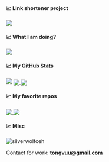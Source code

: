 #### &#x1f4c8; Link shortener project
<a href="https://silverwolfceh.github.io/" target="_blank">
  <img align="center" src="https://github-readme-stats.vercel.app/api/pin/?username=silverwolfceh&repo=silverwolfceh.github.io" />
</a>

#### &#x1f4c8; What I am doing?
<a href="#">
<img align="center" src="https://github-readme-stats.vercel.app/api/wakatime?username=silverwolfceh"/>
</a>

#### &#x1f4c8; My GitHub Stats
<img src="https://github-readme-streak-stats.herokuapp.com/?user=silverwolfceh&theme=graywhite"/>
<a href="#">
<img align="center" src="https://github-readme-stats.vercel.app/api?username=silverwolfceh&show_icons=true&theme=transparent"/>
</a>
<a href="#">
<img align="center" src="https://github-readme-stats.vercel.app/api/top-langs/?username=silverwolfceh&hide=javascript,css,html&langs_count=10&line_height=35&theme=graywhite&show_icons=true&custom_title=Top%20Language&&layout=compact"/>
</a>

#### &#x1f4c8; My favorite repos
<div>
<a href="https://github.com/silverwolfceh/QHashCatGui">
  <img align="center" src="https://github-readme-stats.vercel.app/api/pin/?username=silverwolfceh&repo=QHashCatGui" />
</a>

<a href="https://github.com/silverwolfceh/raspiwifi">
  <img align="center" src="https://github-readme-stats.vercel.app/api/pin/?username=silverwolfceh&repo=raspiwifi" />
</a>
</div>


#### &#x1f4c8; Misc
<p align="left"> <img src="https://komarev.com/ghpvc/?username=silverwolfceh&label=Profile%20views&color=0e75b6&style=for-the-badge" alt="silverwolfceh" /> </p>

Contact for work: **tongvuu@gmail.com**
